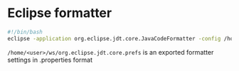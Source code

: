# Eclipse formatter

```bash
#!/bin/bash
eclipse -application org.eclipse.jdt.core.JavaCodeFormatter -config /home/<user>/ws/org.eclipse.jdt.core.prefs $@
```

`/home/<user>/ws/org.eclipse.jdt.core.prefs` is an exported formatter settings in .properties format
